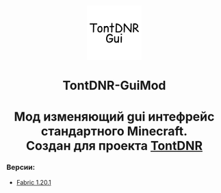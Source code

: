 <p align="center"><img src="https://github.com/StelStelox/TontDNR-GuiMod/blob/1.20.1-fabric/src/main/resources/assets/tontdnr-gui/icon.png"></p>
<h1 align="center">TontDNR-GuiMod</h1>

<h1 align="center"> Мод изменяющий gui интефрейс стандартного Minecraft.<br>Cоздан для проекта <a href="https://tontdnr.ru">TontDNR</a></h1>

### Версии:
- [Fabric 1.20.1](https://github.com/StelStelox/TontDNR-GuiMod/tree/1.20.1-fabric)
